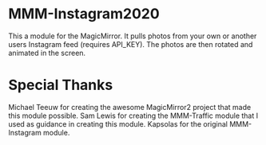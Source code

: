 # MMM-Instagram2020
This a module for the MagicMirror. It pulls photos from your own or another users Instagram feed (requires API_KEY). The photos are then rotated and animated in the screen.


# Special Thanks
Michael Teeuw for creating the awesome MagicMirror2 project that made this module possible.
Sam Lewis for creating the MMM-Traffic module that I used as guidance in creating this module.
Kapsolas for the original MMM-Instagram module.
